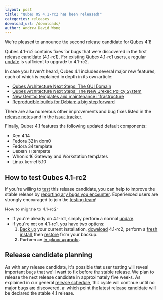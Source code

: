 ```yaml
---
layout: post
title: "Qubes OS 4.1-rc2 has been released!"
categories: releases
download_url: /downloads/
author: Andrew David Wong
---
```


We're pleased to announce the second release candidate for Qubes 4.1!

Qubes 4.1-rc2 contains fixes for bugs that were discovered in the first
release candidate (4.1-rc1). For existing Qubes 4.1-rc1 users, a regular
[update] is sufficient to upgrade to 4.1-rc2.

In case you haven't heard, Qubes 4.1 includes several major new
features, each of which is explained in depth in its own article:

- [Qubes Architecture Next Steps: The GUI Domain]
- [Qubes Architecture Next Steps: The New Qrexec Policy System]
- [New Gentoo templates and maintenance infrastructure]
- [Reproducible builds for Debian: a big step forward]

There are also  numerous other improvements and
bug fixes listed in the [release notes] and in the [issue
tracker].

Finally, Qubes 4.1 features the following updated default components:

- Xen 4.14
- Fedora 32 in dom0
- Fedora 34 template
- Debian 11 template
- Whonix 16 Gateway and Workstation templates
- Linux kernel 5.10


How to test Qubes 4.1-rc2
-------------------------

If you're willing to [test] this release candidate, you can help to
improve the stable release by [reporting any bugs you encounter].
Experienced users are strongly encouraged to join the [testing team]!

How to migrate to 4.1-rc2:

- If you're already on 4.1-rc1, simply perform a normal [update].
- If you're not on 4.1-rc1, you have two options:
  1. [Back up] your current installation, [download] 4.1-rc2, perform a
     [fresh install], then [restore] from your backup.
  2. Perform an [in-place upgrade].


Release candidate planning
--------------------------

As with any release candidate, it's possible that user testing will
reveal important bugs that we'll want to fix before the stable release.
We plan to release the next release candidate in approximately five
weeks. As explained in our general [release schedule], this cycle will
continue until no major bugs are discovered, at which point the latest
release candidate will be declared the stable 4.1 release.


[update]: /doc/how-to-update/
[Qubes Architecture Next Steps: The GUI Domain]: /news/2020/03/18/gui-domain/
[Qubes Architecture Next Steps: The New Qrexec Policy System]: /news/2020/06/22/new-qrexec-policy-system/
[New Gentoo templates and maintenance infrastructure]: /news/2020/10/05/new-gentoo-templates-and-maintenance-infrastructure/
[Reproducible builds for Debian: a big step forward]: /news/2021/10/08/reproducible-builds-for-debian-a-big-step-forward/
[release notes]: /doc/releases/4.1/release-notes/
[issue tracker]: https://github.com/QubesOS/qubes-issues/issues?q=milestone%3A%22Release+4.1%22+is%3Aclosed+-label%3A%22R%3A+duplicate%22+-label%3A%22R%3A+invalid%22+-label%3A%22R%3A+cannot+reproduce%22+-label%3A%22R%3A+not+an+issue%22+-label%3A%22R%3A+not+our+bug%22+-label%3A%22R%3A+won%27t+do%22+-label%3A%22R%3A+won%27t+fix%22+
[download]: /downloads/
[test]: /doc/testing/
[reporting any bugs you encounter]: /doc/issue-tracking/
[testing team]: https://forum.qubes-os.org/t/joining-the-testing-team/5190
[Back up]: /doc/how-to-back-up-restore-and-migrate/#creating-a-backup
[fresh install]: /doc/installation-guide/
[restore]: /doc/how-to-back-up-restore-and-migrate/#restoring-from-a-backup
[in-place upgrade]: /doc/upgrade/4.1/
[release schedule]: /doc/version-scheme/#release-schedule
